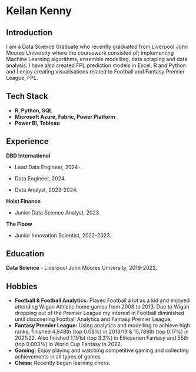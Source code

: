 # Keilan Kenny

## Introduction
I am a Data Science Graduate who recently graduated from Liverpool John Moores University where the coursework consisted of; implementing Machine Learning algorithms, ensemble modelling, data scraping and data analysis. I have also created FPL prediction models in Excel, R and Python and I enjoy creating visualisations related to Football and Fantasy Premier League, FPL.

## Tech Stack
- **R, Python, SQL** 
- **Microsoft Azure, Fabric, Power Platform**
- **Power BI, Tableau**

## Experience

**DBD International**

- Lead Data Engineer, 2024-.

- Data Engineer, 2024.

- Data Analyst, 2023-2024.

**Hoist Finance**

- Junior Data Science Analyst, 2023.

**The Floow**

- Junior Innovation Scientist, 2022-2023.

## Education
**Data Science** - Liverpool John Moores University, 2019-2022.

## Hobbies
- **Football & Football Analytics:** Played Football a lot as a kid and enjoyed attending Wigan Athletic home games from 2008 to 2013. Due to Wigan dropping out of the Premier League my interest in Football diminished until discovering Football Analytics and Fantasy Premier League. 
- **Fantasy Premier League:** Using analytics and modelling to achieve high ranks, finished 4,848th (top 0.08%) in 2018/19 & 15,788th (top 0.17%) in 2021/22. Also finished 1,191st (top 3.3%) in Eliteserien Fantasy and 55th (top 0.003%) in World Cup Fantasy in 2022.
- **Gaming:** Enjoy playing and watching competitive gaming and collecting achievements in all types of games.
- **Chess:** Recently began learning chess.
